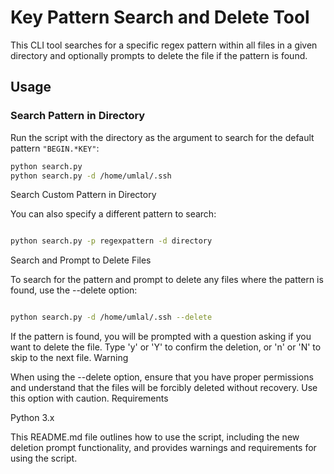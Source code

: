
# Key Pattern Search and Delete Tool

This CLI tool searches for a specific regex pattern within all files in a given directory and optionally prompts to delete the file if the pattern is found.

## Usage

### Search Pattern in Directory

Run the script with the directory as the argument to search for the default pattern `"BEGIN.*KEY"`:

```bash
python search.py
python search.py -d /home/umlal/.ssh
```
Search Custom Pattern in Directory

You can also specify a different pattern to search:

```bash

python search.py -p regexpattern -d directory
```
Search and Prompt to Delete Files

To search for the pattern and prompt to delete any files where the pattern is found, use the --delete option:

```bash

python search.py -d /home/umlal/.ssh --delete
```
If the pattern is found, you will be prompted with a question asking if you want to delete the file. Type 'y' or 'Y' to confirm the deletion, or 'n' or 'N' to skip to the next file.
Warning

When using the --delete option, ensure that you have proper permissions and understand that the files will be forcibly deleted without recovery. Use this option with caution.
Requirements

Python 3.x


This README.md file outlines how to use the script, including the new deletion prompt functionality, and provides warnings and requirements for using the script.

